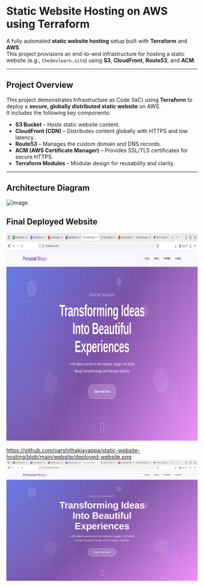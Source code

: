 # Static Website Hosting on AWS using Terraform

A fully automated **static website hosting** setup built with **Terraform** and **AWS**.  
This project provisions an end-to-end infrastructure for hosting a static website (e.g., `thedevlearn.site`) using **S3**, **CloudFront**, **Route53**, and **ACM**.

---

## Project Overview

This project demonstrates Infrastructure as Code (IaC) using **Terraform** to deploy a **secure, globally distributed static website** on AWS.  
It includes the following key components:

- **S3 Bucket** – Hosts static website content.
- **CloudFront (CDN)** – Distributes content globally with HTTPS and low latency.
- **Route53** – Manages the custom domain and DNS records.
- **ACM (AWS Certificate Manager)** – Provides SSL/TLS certificates for secure HTTPS.
- **Terraform Modules** – Modular design for reusability and clarity.

---

## Architecture Diagram

<img width="882" height="547" alt="image" src="https://github.com/user-attachments/assets/a498f5d8-fad8-436f-9906-2ac60dba75d6" />

## Final Deployed Website
<img width="882" height="547" alt="image" src="https://github.com/varshithakjayappa/static-website-hosting/blob/main/website/deployed-website.png
" />

https://github.com/varshithakjayappa/static-website-hosting/blob/main/website/deployed-website.png
![image](https://github.com/varshithakjayappa/static-website-hosting/blob/main/website/deployed-website.png
)

